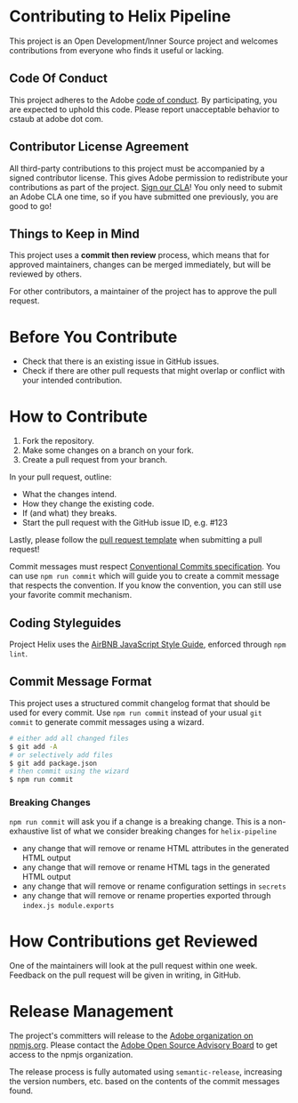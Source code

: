 # Contributing to Helix Pipeline

This project is an Open Development/Inner Source project and welcomes contributions from everyone who finds it useful or lacking.

## Code Of Conduct

This project adheres to the Adobe [code of conduct](CODE_OF_CONDUCT.md). By participating, you are expected to uphold this code. Please report unacceptable behavior to cstaub at adobe dot com.

## Contributor License Agreement

All third-party contributions to this project must be accompanied by a signed contributor license. This gives Adobe permission to redistribute your contributions as part of the project. [Sign our CLA](http://opensource.adobe.com/cla.html)! You only need to submit an Adobe CLA one time, so if you have submitted one previously, you are good to go!

## Things to Keep in Mind

This project uses a **commit then review** process, which means that for approved maintainers, changes can be merged immediately, but will be reviewed by others.

For other contributors, a maintainer of the project has to approve the pull request.

# Before You Contribute

* Check that there is an existing issue in GitHub issues.
* Check if there are other pull requests that might overlap or conflict with your intended contribution.

# How to Contribute

1. Fork the repository.
2. Make some changes on a branch on your fork.
3. Create a pull request from your branch.

In your pull request, outline:

* What the changes intend.
* How they change the existing code.
* If (and what) they breaks.
* Start the pull request with the GitHub issue ID, e.g. #123

Lastly, please follow the [pull request template](PULL_REQUEST_TEMPLATE.md) when submitting a pull request!

Commit messages must respect [Conventional Commits specification](https://www.conventionalcommits.org/en/v1.0.0-beta.3/). You can use `npm run commit` which will guide you to create a commit message that respects the convention. If you know the convention, you can still use your favorite commit mechanism.

## Coding Styleguides

Project Helix uses the [AirBNB JavaScript Style Guide](https://github.com/airbnb/javascript), enforced through `npm lint`.

## Commit Message Format

This project uses a structured commit changelog format that should be used for every commit. Use `npm run commit` instead of your usual `git commit` to generate commit messages using a wizard.

```bash
# either add all changed files
$ git add -A
# or selectively add files
$ git add package.json
# then commit using the wizard
$ npm run commit
```

### Breaking Changes

`npm run commit` will ask you if a change is a breaking change. This is a non-exhaustive list of what we consider breaking changes for `helix-pipeline`

* any change that will remove or rename HTML attributes in the generated HTML output
* any change that will remove or rename HTML tags in the generated HTML output
* any change that will remove or rename configuration settings in `secrets`
* any change that will remove or rename properties exported through `index.js module.exports`

# How Contributions get Reviewed

One of the maintainers will look at the pull request within one week. Feedback on the pull request will be given in writing, in GitHub.

# Release Management

The project's committers will release to the [Adobe organization on npmjs.org](https://www.npmjs.com/org/adobe).
Please contact the [Adobe Open Source Advisory Board](https://git.corp.adobe.com/OpenSourceAdvisoryBoard/discuss/issues) to get access to the npmjs organization.

The release process is fully automated using `semantic-release`, increasing the version numbers, etc. based on the contents of the commit messages found.
